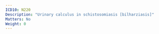 ```yaml
---
ICD10: N220
Description: "Urinary calculus in schistosomiasis [bilharziasis]"
Matters: No
Weight: 0
---
```


